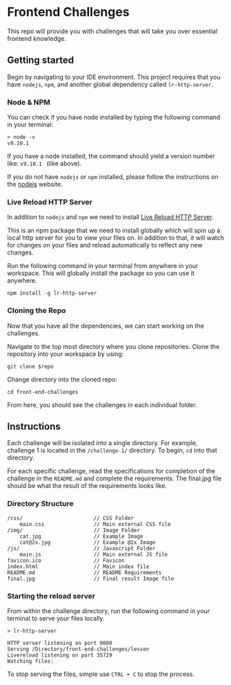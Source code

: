 # Frontend Challenges

This repo will provide you with challenges that will take you over essential frontend knowledge.


## Getting started

Begin by navigating to your IDE environment. This project requires that you have `nodejs`, `npm`, and another global dependency called `lr-http-server`.

### Node & NPM

You can check if you have node installed by typing the following command in your terminal: 

```
> node -v
v9.10.1
```

If you have a node installed, the command should yield a version number like: `v9.10.1 ` (like above).

If you do not have `nodejs` or `npm` installed, please follow the instructions on the [nodejs](https://nodejs.org/en/download/current/) website.

### Live Reload HTTP Server

In addition to `nodejs` and `npm` we need to install [Live Reload HTTP Server](https://www.npmjs.com/package/lr-http-server). 

This is an npm package that we need to install globally which will spin up a local http server for you to view your files on. In addition to that, it will watch for changes on your files and reload automatically to reflect any new changes.

Run the following command in your terminal from anywhere in your workspace. This will globally install the package so you can use it anywhere.

```
npm install -g lr-http-server
```

### Cloning the Repo

Now that you have all the dependencies, we can start working on the challenges.

Navigate to the top most directory where you clone repositories. Clone the repository into your workspace by using: 

```
git clone $repo
```

Change directory into the cloned repo:

```
cd front-end-challenges
```

From here, you should see the challenges in each individual folder.

## Instructions

Each challenge will be isolated into a single directory. For example, challenge 1 is located in the `/challenge-1/` directory. To begin, `cd` into that directory.

For each specific challenge, read the specifications for completion of the challenge in the `README.md` and complete the requirements. The final.jpg file should be what the result of the requirements looks like.

### Directory Structure

```
/css/                       // CSS Folder
    main.css                // Main external CSS file
/img/                       // Image Folder
    cat.jpg                 // Example Image
    cat@2x.jpg              // Example @2x Image
/js/                        // Javascript Folder
    main.js                 // Main external JS file
favicon.ico                 // Favicon
index.html                  // Main index file
README.md                   // README Requirements
final.jpg                   // Final result Image file 
```

### Starting the reload server

From within the challenge directory, run the following command in your terminal to serve your files locally.

```
> lr-http-server

HTTP server listening on port 8080
Serving /Directory/front-end-challenges/lesson
Livereload listening on port 35729
Watching files:
```

To stop serving the files, simple use `CTRL + C` to stop the process. 